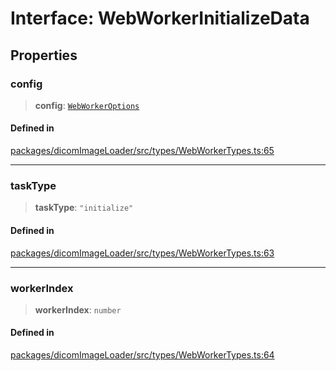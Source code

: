 # Interface: WebWorkerInitializeData

## Properties

### config

> **config**: [`WebWorkerOptions`](WebWorkerOptions.md)

#### Defined in

[packages/dicomImageLoader/src/types/WebWorkerTypes.ts:65](https://github.com/cornerstonejs/cornerstone3D/blob/5addf8e516390235f8a3d16ccc818957013f098f/packages/dicomImageLoader/src/types/WebWorkerTypes.ts#L65)

***

### taskType

> **taskType**: `"initialize"`

#### Defined in

[packages/dicomImageLoader/src/types/WebWorkerTypes.ts:63](https://github.com/cornerstonejs/cornerstone3D/blob/5addf8e516390235f8a3d16ccc818957013f098f/packages/dicomImageLoader/src/types/WebWorkerTypes.ts#L63)

***

### workerIndex

> **workerIndex**: `number`

#### Defined in

[packages/dicomImageLoader/src/types/WebWorkerTypes.ts:64](https://github.com/cornerstonejs/cornerstone3D/blob/5addf8e516390235f8a3d16ccc818957013f098f/packages/dicomImageLoader/src/types/WebWorkerTypes.ts#L64)
